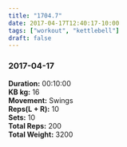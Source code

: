 ```yaml
---
title: "1704.7"
date: 2017-04-17T12:40:17-10:00
tags: ["workout", "kettlebell"]
draft: false
---
```


### 2017-04-17

**Duration:** 00:10:00  
**KB kg:** 16  
**Movement:** Swings  
**Reps(L + R):** 10  
**Sets:** 10  
**Total Reps:** 200  
**Total Weight:** 3200